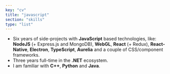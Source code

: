 ```yaml
---
key: "cv"
title: "javascript"
section: "skills"
type: "list"
---
```

- Six years of side-projects with **JavaScript** based technologies, like: **NodeJS** (+ Express.js and MongoDB), **WebGL**, **React** (+ Redux), **React-Native**, **Electron**, **TypeScript**, **Aurelia** and a couple of CSS/component frameworks.
- Three years full-time in the **.NET** ecosystem.
- I am familiar with **C++**, **Python** and **Java**.